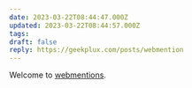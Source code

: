 ```yaml
---
date: 2023-03-22T08:44:47.000Z
updated: 2023-03-22T08:44:57.000Z
tags: 
draft: false
reply: https://geekplux.com/posts/webmention
---
```

Welcome to [webmentions](https://eindex.me/posts/webmentions).
